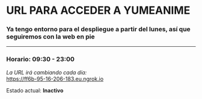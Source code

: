 # URL PARA ACCEDER A YUMEANIME

### Ya tengo entorno para el despliegue a partir del lunes, así que seguiremos con la web en pie

---

### Horario: 09:30 - 23:00

*La URL irá cambiando cada día:*  
https://ff6b-95-16-206-183.eu.ngrok.io

Estado actual: **Inactivo**
